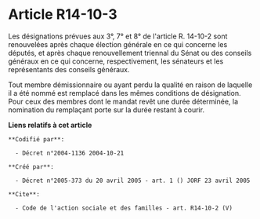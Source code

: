 # Article R14-10-3

Les désignations prévues aux 3°, 7° et 8° de l'article R. 14-10-2 sont renouvelées après chaque élection générale en ce qui
concerne les députés, et après chaque renouvellement triennal du Sénat ou des conseils généraux en ce qui concerne,
respectivement, les sénateurs et les représentants des conseils généraux.

Tout membre démissionnaire ou ayant perdu la qualité en raison de laquelle il a été nommé est remplacé dans les mêmes
conditions de désignation. Pour ceux des membres dont le mandat revêt une durée déterminée, la nomination du remplaçant porte
sur la durée restant à courir.

**Liens relatifs à cet article**

	**Codifié par**:

	  - Décret n°2004-1136 2004-10-21

	**Créé par**:

	  - Décret n°2005-373 du 20 avril 2005 - art. 1 () JORF 23 avril 2005

	**Cite**:

	  - Code de l'action sociale et des familles - art. R14-10-2 (V)
